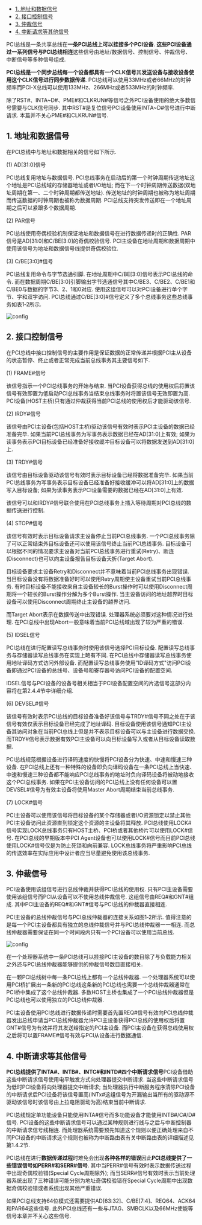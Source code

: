 
<!-- @import "[TOC]" {cmd="toc" depthFrom=1 depthTo=6 orderedList=false} -->

<!-- code_chunk_output -->

* [1. 地址和数据信号](#1-地址和数据信号)
* [2. 接口控制信号](#2-接口控制信号)
* [3. 仲裁信号](#3-仲裁信号)
* [4. 中断请求等其他信号](#4-中断请求等其他信号)

<!-- /code_chunk_output -->

PCI总线是一条共享总线在**一条PCI总线上可以挂接多个PCI设备**. **这些PCI设备通过一系列信号与PCI总线相连**这些信号由地址/数据信号、控制信号、仲裁信号、中断信号等多种信号组成. 

**PCI总线是一个同步总线每一个设备都具有一个CLK信号**其**发送设备与接收设备使用这个CLK信号进行同步数据传递**. PCI总线可以使用33MHz或者66MHz的时钟频率而PCI-X总线可以使用133MHz、266MHz或者533MHz的时钟频率. 

除了RST#、INTA\~D#、PME#和CLKRUN#等信号之外PCI设备使用的绝大多数信号需要与CLK信号同步. 其中RST#是复位信号PCI设备使用INTA\~D#信号进行中断请求. 本篇并不关心PME#和CLKRUN#信号. 

## 1. 地址和数据信号

在PCI总线中与地址和数据相关的信号如下所示. 

(1) AD[31:0]信号

PCI总线复用地址与数据信号. PCI总线事务在启动后的第一个时钟周期传送地址这个地址是PCI总线域的存储器地址或者I/O地址; 而在下一个时钟周期传送数据(双地址周期在第一、二个时钟周期都传送地址). 传送地址的时钟周期也被称为地址周期而传送数据的时钟周期也被称为数据周期. PCI总线支持突发传送即在一个地址周期之后可以紧跟多个数据周期. 

(2) PAR信号

PCI总线使用奇偶校验机制保证地址和数据信号在进行数据传递时的正确性. PAR信号是AD[31:0]和C/BE[3:0]的奇偶校验信号. PCI主设备在地址周期和数据周期中使用该信号为地址和数据信号线提供奇偶校验位. 

(3) C/BE[3:0]#信号

PCI总线复用命令与字节选通引脚. 在地址周期中C/BE[3:0]信号表示PCI总线的命令. 而在数据周期C/BE[3:0]引脚输出字节选通信号其中C/BE3、C/BE2、C/BE1和C/BE0与数据的字节3、2、1和0对应. 使用这组信号可以对PCI设备进行单个字节、字和双字访问. PCI总线通过C/BE[3:0]#信号定义了多个总线事务这些总线事务如表1‑2所示.  

![config](images/3.png)

## 2. 接口控制信号

在PCI总线中接口控制信号的主要作用是保证数据的正常传递并根据PCI主从设备的状态暂停、终止或者正常完成当前总线事务其主要信号如下. 

(1) FRAME#信号

该信号指示一个PCI总线事务的开始与结束. 当PCI设备获得总线的使用权后将置该信号有效即置为低启动PCI总线事务当结束总线事务时将置该信号无效即置为高. PCI设备(HOST主桥)只有通过仲裁获得当前PCI总线的使用权后才能驱动该信号. 

(2) IRDY#信号

该信号由PCI主设备(包括HOST主桥)驱动该信号有效时表示PCI主设备的数据已经准备完毕. 如果当前PCI总线事务为写事务表示数据已经在AD[31:0]上有效; 如果为读事务表示PCI目标设备已经准备好接收缓冲目标设备可以将数据发送到AD[31:0]上. 

(3) TRDY#信号

该信号由目标设备驱动该信号有效时表示目标设备已经将数据准备完毕. 如果当前PCI总线事务为写事务表示目标设备已经准备好接收缓冲可以将AD[31:0]上的数据写入目标设备; 如果为读事务表示PCI设备需要的数据已经在AD[31:0]上有效. 

该信号可以和IRDY#信号联合使用在PCI总线事务上插入等待周期对PCI总线的数据传送进行控制. 

(4) STOP#信号

该信号有效时表示目标设备请求主设备停止当前PCI总线事务. 一个PCI总线事务除了可以正常结束外目标设备还可以使用该信号终止当前PCI总线事务. 目标设备可以根据不同的情况要求主设备对当前PCI总线事务进行重试(Retry)、断连(Disconnect)也可以向主设备报告目标设备夭折(Target Abort). 

目标设备要求主设备Retry和Disconnect并不意味着当前PCI总线事务出现错误. 当目标设备没有将数据准备好时可以使用Retry周期使主设备重试当前PCI总线事务. 有时目标设备不能接收来自主设备较长的Burst操作时可以使用Disconnect周期将一个较长的Burst操作分解为多个Burst操作. 当主设备访问的地址越界时目标设备可以使用Disconnect周期终止主设备的越界访问. 

而Target Abort表示在数据传送中出现错误. 处理器系统必须要对这种情况进行处理. 在PCI总线中出现Abort一般意味着当前PCI总线域出现了较为严重的错误. 

(5) IDSEL信号

PCI总线在进行配置读写总线事务时使用该信号选择PCI目标设备. 配置读写总线事务与存储器读写总线事务在实现上略有不同. 在PCI总线中存储器读写总线事务使用地址译码方式访问外部设备. 而配置读写总线事务使用”ID译码方式"访问PCI设备即通过PCI设备的总线号、设备号和寄存器号访问PCI设备的配置空间. 

IDSEL信号与PCI设备的设备号相关相当于PCI设备配置空间的片选信号这部分内容将在第2.4.4节中详细介绍. 

(6) DEVSEL#信号

该信号有效时表示PCI总线的目标设备准备好该信号与TRDY#信号不同之处在于该信号有效仅表示目标设备已经完成了地址译码. 目标设备使用该信号通知PCI主设备其访问对象在当前PCI总线上但是并不表示目标设备可以与主设备进行数据交换. 而TRDY#信号表示数据有效PCI主设备可以向目标设备写入或者从目标设备读取数据. 

PCI总线规范根据设备进行译码速度的快慢将PCI设备分为快速、中速和慢速三种设备. 在PCI总线上还有一种特殊的设备即负向译码设备在一条PCI总线上当快速、中速和慢速三种设备都不能响应PCI总线事务的地址时负向译码设备将被动地接收这个PCI总线事务. 如果在PCI主设备访问的PCI总线上没有任何设备可以置DEVSEL#信号为有效主设备将使用Master Abort周期结束当前总线事务. 

(7) LOCK#信号

PCI主设备可以使用该信号将目标设备的某个存储器或者I/O资源锁定以禁止其他PCI主设备访问此资源直到锁定这个资源的主设备将其释放. PCI总线使用LOCK#信号实现LOCK总线事务只有HOST主桥、PCI桥或者其他桥片可以使用LOCK#信号. 在PCI总线的早期版本中PCI Agent设备也可以使用LOCK#信号而目前PCI总线使用LOCK#信号仅是为防止死锁和向前兼容. LOCK总线事务将严重影响PCI总线的传送效率在实际应用中设计者应当尽量避免使用该总线事务. 

## 3. 仲裁信号

PCI设备使用该组信号进行总线仲裁并获得PCI总线的使用权. 只有PCI主设备需要使用该组信号而PCI从设备可以不使用总线仲裁信号. 这组信号由REQ#和GNT#组成. 其中PCI主设备的REQ#和GNT#信号与PCI总线的仲裁器直接相连. 

PCI主设备的总线仲裁信号与PCI总线仲裁器的连接关系如图1‑2所示. 值得注意的是每一个PCI主设备都具有独立的总线仲裁信号并与PCI总线仲裁器一一相连. 而总线仲裁器需要保证在同一个时间段内只有一个PCI设备可以使用当前总线.  

![config](images/4.png)

在一个处理器系统中一条PCI总线可以挂接PCI主设备的数目除了与负载能力相关之外还与PCI总线仲裁器能够提供的仲裁信号数目直接相关. 

在一颗PCI总线树中每一条PCI总线上都有一个总线仲裁器. 一个处理器系统可以使用PCI桥扩展出一条新的PCI总线这条新的PCI总线也需要一个总线仲裁器通常在PCI桥中集成了这个总线仲裁器. 多数HOST主桥也集成了一个PCI总线仲裁器但是PCI总线也可以使用独立的PCI总线仲裁器. 

PCI主设备使用PCI总线进行数据传递时需要首先置REQ#信号有效向PCI总线仲裁器发出总线申请当PCI总线仲裁器允许PCI主设备获得PCI总线的使用权后将置GNT#信号为有效并将其发送给指定的PCI主设备. 而PCI主设备在获得总线使用权之后将可以置FRAME#信号有效与PCI从设备进行数据通信. 

## 4. 中断请求等其他信号

**PCI总线提供了INTA#、INTB#、INTC#和INTD#四个中断请求信号**PCI设备借助这些中断请求信号使用电平触发方式向处理器提交中断请求. 当这些中断请求信号为低时PCI设备将向处理器提交中断请求; 当处理器执行中断服务程序清除PCI设备的中断请求后PCI设备将该信号置高(INTx#这组信号为开漏输出当所有的驱动源不驱动该信号时该信号由上拉电阻驱动为高)结束当前中断请求. 

PCI总线规定单功能设备只能使用INTA#信号而多功能设备才能使用INTB#/C#/D#信号. PCI设备的这些中断请求信号可以通过某种规则进行线与之后与中断控制器的中断请求信号线相连. 而处理器系统需要预先知道这个规则以便正确处理来自不同PCI设备的中断请求这个规则也被称为中断路由表有关中断路由表的详细描述见第1.4.2节. 

PCI总线在进行**数据传递过程**时难免会出现**各种各样的错误**因此**PCI总线提供了一些错误信号如PERR#和SERR#信号**. 其中当PERR#信号有效时表示数据传送过程中出现奇偶校验错(Special Cycle周期除外); 而当SERR#信号有效时表示当前处理器系统出现了三种错误可能分别为地址奇偶校验错在Special Cycle周期中出现数据奇偶校验错或者系统出现其他严重错误. 

如果PCI总线支持64位模式还需要提供AD[63:32]、C/BE[7:4]、REQ64、ACK64和PAR64这些信号. 此外PCI总线还有一些与JTAG、SMBCLK以及66MHz使能等信号本章并不关心这些信号. 